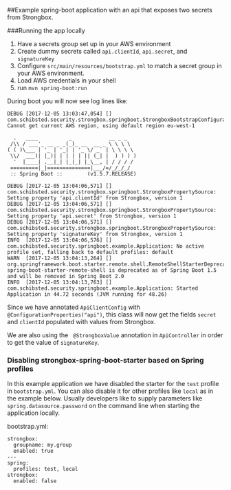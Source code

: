 
##Example spring-boot application with an api that exposes two secrets from Strongbox. 


###Running the app locally
1) Have a secrets group set up in your AWS environment
2) Create dummy secrets called `api.clientId`, `api.secret`, and `signatureKey`
3) Configure `src/main/resources/bootstrap.yml` to match a secret group in your AWS environment.
4) Load AWS credentials in your shell 
5) run `mvn spring-boot:run`

During boot you will now see log lines like:
```shell
DEBUG [2017-12-05 13:03:47,054] [] com.schibsted.security.strongbox.springboot.StrongboxBootstrapConfiguration: Cannot get current AWS region, using default region eu-west-1

  .   ____          _            __ _ _
 /\\ / ___'_ __ _ _(_)_ __  __ _ \ \ \ \
( ( )\___ | '_ | '_| | '_ \/ _` | \ \ \ \
 \\/  ___)| |_)| | | | | || (_| |  ) ) ) )
  '  |____| .__|_| |_|_| |_\__, | / / / /
 =========|_|==============|___/=/_/_/_/
 :: Spring Boot ::        (v1.5.7.RELEASE)

DEBUG [2017-12-05 13:04:06,571] [] com.schibsted.security.strongbox.springboot.StrongboxPropertySource: Setting property 'api.clientId' from Strongbox, version 1
DEBUG [2017-12-05 13:04:06,571] [] com.schibsted.security.strongbox.springboot.StrongboxPropertySource: Setting property 'api.secret' from Strongbox, version 1
DEBUG [2017-12-05 13:04:06,571] [] com.schibsted.security.strongbox.springboot.StrongboxPropertySource: Setting property 'signatureKey' from Strongbox, version 1
INFO  [2017-12-05 13:04:06,576] [] com.schibsted.security.springboot.example.Application: No active profile set, falling back to default profiles: default
WARN  [2017-12-05 13:04:13,264] [] org.springframework.boot.starter.remote.shell.RemoteShellStarterDeprecatedWarningAutoConfiguration: spring-boot-starter-remote-shell is deprecated as of Spring Boot 1.5 and will be removed in Spring Boot 2.0
INFO  [2017-12-05 13:04:13,763] [] com.schibsted.security.springboot.example.Application: Started Application in 44.72 seconds (JVM running for 48.26)
```

Since we have annotated `ApiClientConfig` with `@ConfigurationProperties("api")`, this class will now get the fields `secret` and `clientId` populated with values from Strongbox.

We are also using the ` @StrongboxValue` annotation in `ApiController` in order to get the value of `signatureKey`. 

### Disabling strongbox-spring-boot-starter based on Spring profiles
In this example application we have disabled the starter for the `test` profile in `bootstrap.yml`. You can also disable it for other profiles like `local` as in the example below. Usually developers like to supply parameters like `spring.datasource.password` on the command line when starting the application locally.


bootstrap.yml:
```shell
strongbox:
  groupname: my.group
  enabled: true
---
spring:
  profiles: test, local
strongbox:
  enabled: false
```
